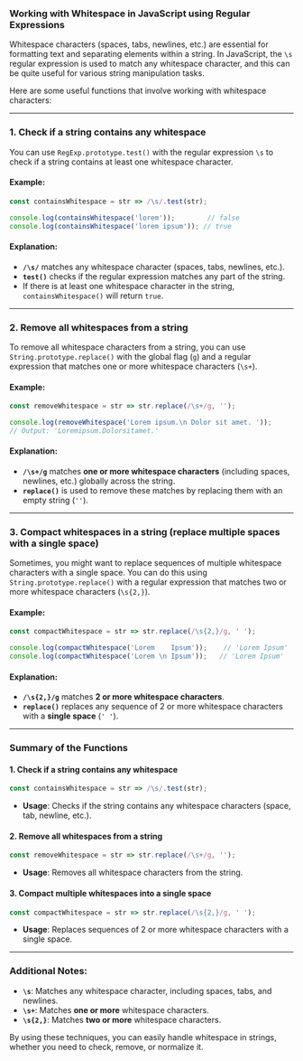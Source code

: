 ### Working with Whitespace in JavaScript using Regular Expressions

Whitespace characters (spaces, tabs, newlines, etc.) are essential for formatting text and separating elements within a string. In JavaScript, the `\s` regular expression is used to match any whitespace character, and this can be quite useful for various string manipulation tasks.

Here are some useful functions that involve working with whitespace characters:

---

### 1. **Check if a string contains any whitespace**

You can use `RegExp.prototype.test()` with the regular expression `\s` to check if a string contains at least one whitespace character.

#### Example:

```javascript
const containsWhitespace = str => /\s/.test(str);

console.log(containsWhitespace('lorem'));        // false
console.log(containsWhitespace('lorem ipsum')); // true
```

#### Explanation:
- **`/\s/`** matches any whitespace character (spaces, tabs, newlines, etc.).
- **`test()`** checks if the regular expression matches any part of the string.
- If there is at least one whitespace character in the string, `containsWhitespace()` will return `true`.

---

### 2. **Remove all whitespaces from a string**

To remove all whitespace characters from a string, you can use `String.prototype.replace()` with the global flag (`g`) and a regular expression that matches one or more whitespace characters (`\s+`).

#### Example:

```javascript
const removeWhitespace = str => str.replace(/\s+/g, '');

console.log(removeWhitespace('Lorem ipsum.\n Dolor sit amet. '));
// Output: 'Loremipsum.Dolorsitamet.'
```

#### Explanation:
- **`/\s+/g`** matches **one or more whitespace characters** (including spaces, newlines, etc.) globally across the string.
- **`replace()`** is used to remove these matches by replacing them with an empty string (`''`).

---

### 3. **Compact whitespaces in a string (replace multiple spaces with a single space)**

Sometimes, you might want to replace sequences of multiple whitespace characters with a single space. You can do this using `String.prototype.replace()` with a regular expression that matches two or more whitespace characters (`\s{2,}`).

#### Example:

```javascript
const compactWhitespace = str => str.replace(/\s{2,}/g, ' ');

console.log(compactWhitespace('Lorem    Ipsum'));    // 'Lorem Ipsum'
console.log(compactWhitespace('Lorem \n Ipsum'));   // 'Lorem Ipsum'
```

#### Explanation:
- **`/\s{2,}/g`** matches **2 or more whitespace characters**.
- **`replace()`** replaces any sequence of 2 or more whitespace characters with a **single space** (`' '`).

---

### Summary of the Functions

#### 1. **Check if a string contains any whitespace**
```javascript
const containsWhitespace = str => /\s/.test(str);
```
- **Usage**: Checks if the string contains any whitespace characters (space, tab, newline, etc.).

#### 2. **Remove all whitespaces from a string**
```javascript
const removeWhitespace = str => str.replace(/\s+/g, '');
```
- **Usage**: Removes all whitespace characters from the string.

#### 3. **Compact multiple whitespaces into a single space**
```javascript
const compactWhitespace = str => str.replace(/\s{2,}/g, ' ');
```
- **Usage**: Replaces sequences of 2 or more whitespace characters with a single space.

---

### Additional Notes:

- **`\s`**: Matches any whitespace character, including spaces, tabs, and newlines.
- **`\s+`**: Matches **one or more** whitespace characters.
- **`\s{2,}`**: Matches **two or more** whitespace characters.

By using these techniques, you can easily handle whitespace in strings, whether you need to check, remove, or normalize it.